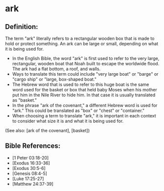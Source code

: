 # ark #

## Definition: ##

The term "ark" literally refers to a rectangular wooden box that is made to hold or protect something. An ark can be large or small, depending on what it is being used for.

* In the English Bible, the word "ark" is first used to refer to the very large, rectangular, wooden boat that Noah built to escape the worldwide flood. The ark had a flat bottom, a roof, and walls.
* Ways to translate this term could include "very large boat" or "barge" or "cargo ship" or "large, box-shaped boat."
* The Hebrew word that is used to refer to this huge boat is the same word used for the basket or box that held baby Moses when his mother put him in the Nile River to hide him. In that case it is usually translated as "basket."
* In the phrase "ark of the covenant," a different Hebrew word is used for "ark." This could be translated as "box" or "chest" or "container."
* When choosing a term to translate "ark," it is important in each context to consider what size it is and what it is being used for.

(See also: [ark of the covenant], [basket])

## Bible References: ##

* [1 Peter 03:18-20]
* [Exodus 16:33-36]
* [Exodus 30:5-6]
* [Genesis 08:4-5]
* [Luke 17:25-27]
* [Matthew 24:37-39]

